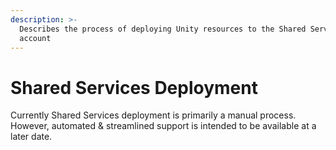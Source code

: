 ```yaml
---
description: >-
  Describes the process of deploying Unity resources to the Shared Services
  account
---
```


# Shared Services Deployment

Currently Shared Services deployment is primarily a manual process.  However, automated & streamlined support is intended to be available at a later date.
